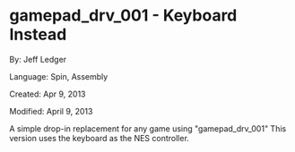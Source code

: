 # gamepad_drv_001 - Keyboard Instead

By: Jeff Ledger

Language: Spin, Assembly

Created: Apr 9, 2013

Modified: April 9, 2013

A simple drop-in replacement for any game using "gamepad\_drv\_001" This version uses the keyboard as the NES controller.
